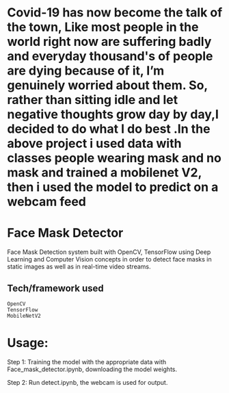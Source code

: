 # Covid-19 has now become the talk of the town, Like most people in the world right now are suffering badly and everyday thousand's of people are dying because of it, I’m genuinely worried about them. So, rather than sitting idle and let negative thoughts grow day by day,I decided to do what I do best .In the above project i used data with classes people wearing mask and no mask and trained a mobilenet V2, then i used the model to predict on a webcam feed

# Face Mask Detector
   Face Mask Detection system built with OpenCV, TensorFlow using Deep Learning and Computer Vision concepts in order to detect face masks in static images as well as in real-time video streams. 

## Tech/framework used
    OpenCV
    TensorFlow
    MobileNetV2

# Usage:

   Step 1: Training the model with the appropriate data with Face_mask_detector.ipynb, downloading the model weights.

   Step 2: Run detect.ipynb, the webcam is used for output.
